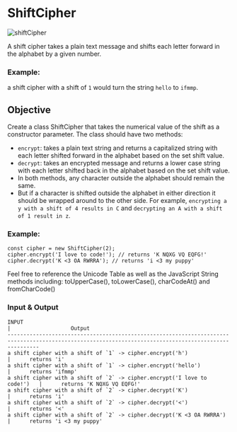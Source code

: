 # ShiftCipher
![shiftCipher](https://user-images.githubusercontent.com/33905131/133398720-9206fbca-39ac-4048-aa55-21cdc01c5f66.gif)

A shift cipher takes a plain text message and shifts each letter forward in the alphabet by a given number.

### Example:
 a shift cipher with a shift of `1` would turn the string `hello` to `ifmmp`.

## Objective
Create a class ShiftCipher that takes the numerical value of the shift as a constructor parameter. The class should have two methods:

+ `encrypt`: takes a plain text string and returns a capitalized string with each letter shifted forward in the alphabet based on the set shift value.
+ `decrypt`: takes an encrypted message and returns a lower case string with each letter shifted back in the alphabet based on the set shift value.
+ In both methods, any character outside the alphabet should remain the same.
+ But if a character is shifted outside the alphabet in either direction it should be wrapped around to the other side.
For example, `encrypting a y with a shift of 4 results in C` and `decrypting an A with a shift of 1 result in z`.

### Example:

```
const cipher = new ShiftCipher(2);
cipher.encrypt('I love to code!'); // returns 'K NQXG VQ EQFG!'
cipher.decrypt('K <3 OA RWRRA'); // returns 'i <3 my puppy'
```
Feel free to reference the Unicode Table as well as the JavaScript String methods including: toUpperCase(), toLowerCase(), charCodeAt() and fromCharCode()

### Input & Output
```
INPUT                                                                     |                   Output
------------------------------------------------------------------------------------------------------------------------------------------------------
a shift cipher with a shift of `1` -> cipher.encrypt('h')                 |      returns 'i'
a shift cipher with a shift of `1` -> cipher.encrypt('hello')             |      returns 'ifmmp'
a shift cipher with a shift of `2` -> cipher.encrypt('I love to code!')   |      returns 'K NQXG VQ EQFG!'
a shift cipher with a shift of `2` -> cipher.decrypt('K')                 |      returns 'i'
a shift cipher with a shift of `2` -> cipher.decrypt('<')                 |      returns '<'
a shift cipher with a shift of `2` -> cipher.decrypt('K <3 OA RWRRA')     |      returns 'i <3 my puppy'

```

